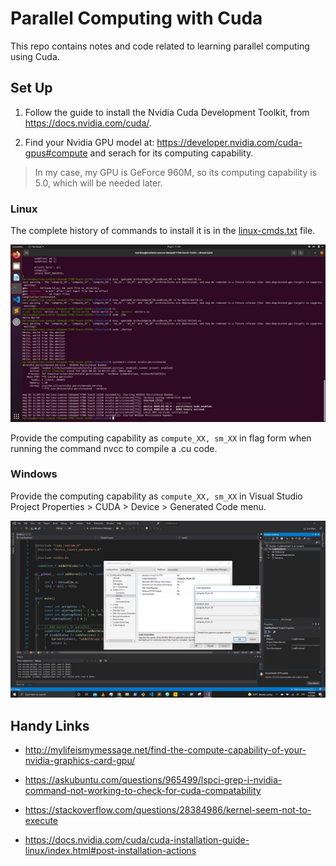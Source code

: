 # Parallel Computing with Cuda

This repo contains notes and code related to learning parallel computing using Cuda.

## Set Up

1. Follow the guide to install the Nvidia Cuda Development Toolkit, from https://docs.nvidia.com/cuda/.

2. Find your Nvidia GPU model at: https://developer.nvidia.com/cuda-gpus#compute and serach for its computing capability.

> In my case, my GPU is GeForce 960M, so its computing capability is 5.0, which will be needed later.

### Linux

The complete history of commands to install it is in the [linux-cmds.txt](https://github.com/the-other-mariana/parallel-computing-cuda/blob/master/cuda-cmds.txt) file. <br />

![image](https://github.com/the-other-mariana/parallel-computing-cuda/blob/master/media/linux-setup.jpeg?raw=true) <br />

Provide the computing capability as `compute_XX, sm_XX` in flag form when running the command nvcc to compile a .cu code.

### Windows

Provide the computing capability as `compute_XX, sm_XX` in Visual Studio Project Properties > CUDA > Device > Generated Code menu.

![image](https://github.com/the-other-mariana/parallel-computing-cuda/blob/master/media/win-setup.jpeg?raw=true) <br />

## Handy Links

- http://mylifeismymessage.net/find-the-compute-capability-of-your-nvidia-graphics-card-gpu/

- https://askubuntu.com/questions/965499/lspci-grep-i-nvidia-command-not-working-to-check-for-cuda-compatability

- https://stackoverflow.com/questions/28384986/kernel-seem-not-to-execute

- https://docs.nvidia.com/cuda/cuda-installation-guide-linux/index.html#post-installation-actions
